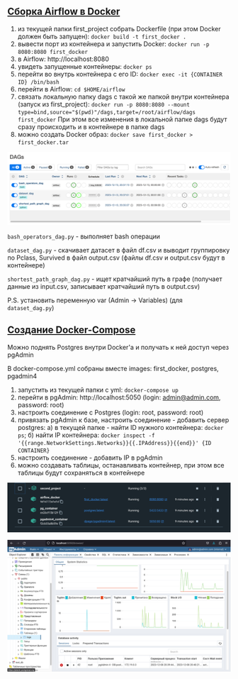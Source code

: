 ## [Сборка Airflow в Docker](https://github.com/romantitovmephi/airflow_in_docker/blob/main/first_project/README.md)

1) из текущей папки first_project собрать Dockerfile (при этом Docker должен быть запущен): ```docker build -t first_docker .```
2) вывести порт из контейнера и запустить Docker: ```docker run -p 8080:8080 first_docker```
3) в Airflow: http://localhost:8080
4) увидеть запущенные контейнеры: ```docker ps```
5) перейти во внутрь контейнера с его ID: ```docker exec -it {CONTAINER ID} /bin/bash```
6) перейти в Airflow: ```cd $HOME/airflow```
7) связать локальную папку dags с такой же папкой внутри контейнера (запуск из first_project): ```docker run -p 8080:8080 --mount type=bind,source="$(pwd)"/dags,target=/root/airflow/dags first_docker```
При этом все изменения в локальной папке dags будут сразу происходить и в контейнере в папке dags
8) можно создать Docker образ: ```docker save first_docker > first_docker.tar```

![Scheme1](https://github.com/romantitovmephi/airflow_in_docker/blob/main/first_project/dags.png?raw=true)

`bash_operators_dag.py` - выполняет bash операции

`dataset_dag.py` - скачивает датасет в файл df.csv и выводит группировку по Pclass, Survived в файл output.csv (файлы df.csv и output.csv будут в контейнере)

`shortest_path_graph_dag.py` - ищет кратчайший путь в графе (получает данные из input.csv, записывает кратчайший путь в output.csv)

P.S. установить переменную var (Admin -> Variables) (для `dataset_dag.py`)

## [Создание Docker-Compose](https://github.com/romantitovmephi/airflow_in_docker/blob/main/second_project/README.md)
Можно поднять Postgres внутри Docker'а и получать к ней доступ через pgAdmin

В docker-compose.yml собраны вместе images: first_docker, postgres, pgadmin4
1) запустить из текущей папки с yml: ```docker-compose up```
2) перейти в pgAdmin: http://localhost:5050 (login: admin@admin.com, password: root)
3) настроить соединение c Postgres (login: root, password: root)
4) привязать pgAdmin к базе, настроить соединение - добавить сервер postgres: а) в текущей папке - найти ID нужного контейнера: ```docker ps```; б) найти IP контейнера: ```docker inspect -f '{{range.NetworkSettings.Networks}}{{.IPAddress}}{{end}}' {ID CONTAINER}```
5) настроить соединение - добавить IP в pgAdmin
6) можно создавать таблицы, останавливать контейнер, при этом все таблицы будут сохраняться в контейнере

![Scheme1](https://github.com/romantitovmephi/airflow_in_docker/blob/main/second_project/docker_compose.png?raw=true)

![Scheme1](https://github.com/romantitovmephi/airflow_in_docker/blob/main/second_project/pgAdmin.png?raw=true)



